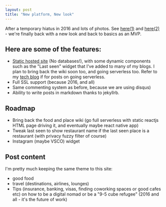 ```yaml
---
layout: post
title: "New platform, New look"
---
```


After a temporary hiatus in 2016 and lots of photos. See [here(1)](https://instagram.com/nolim1t) and  [here(2)](https://vsco.co/nolim1t) - we're finally back with a new look and back to basics as an MVP.

## Here are some of the features:

* [Static hosted site](http://www.nolim1t.co/2016/06/20/jekyll-as-a-blog-platform.html) (No databases!), with some dynamic components such as the "Last seen" widget that I've added to many of my blogs. I plan to bring back the wiki soon too, and going serverless too. Refer to my [tech blog](http://nolim1t.co) if for posts on going serverless.
* Full SSL support (because 2016, and all)
* Same commenting system as before, because we are using disqus)
* Ability to write posts in markdown thanks to jekyllrb.

## Roadmap

* Bring back the food and place wiki (go full serverless with static reactjs HTML page driving it, and eventually maybe react native app)
* Tweak last seen to show restaurant name if the last seen place is a restaurant (with privacy fuzzy filter of course)
* Instagram (maybe VSCO) widget

## Post content

I'm pretty much keeping the same theme to this site:

* good food
* travel (destinations, airlines, lounges)
* Tips (insurance, banking, visas, finding coworking spaces or good cafes etc) on how to be a digital nomad or be a "9-5 cube refugee" (2016 and all - it's the future of work)
